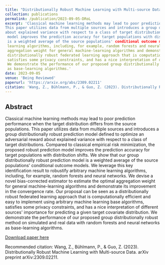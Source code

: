 ```yaml
---
title: "Distributionally Robust Machine Learning with Multi-source Data"
collection: publications
permalink: /publication/2023-09-05-DRoL
excerpt: 'Classical machine learning methods may lead to poor prediction performance when the target distribution differs from the source populations. 
This paper utilizes data from multiple sources and introduces a group distributionally robust prediction model defined to optimize an adversarial reward 
about explained variance with respect to a class of target distributions. Compared to classical empirical risk minimization, the proposed robust prediction
 model improves the prediction accuracy for target populations with distribution shifts. We show that our group distributionally robust prediction model 
 is a weighted average of the source populations' conditional outcome models. We leverage this key identification result to robustify arbitrary machine 
 learning algorithms, including, for example, random forests and neural networks. We devise a novel bias-corrected estimator to estimate the optimal 
 aggregation weight for general machine-learning algorithms and demonstrate its improvement in the convergence rate. Our proposal can be seen as a 
 distributionally robust federated learning approach that is computationally efficient and easy to implement using arbitrary machine learning base algorithms, 
 satisfies some privacy constraints, and has a nice interpretation of different sources' importance for predicting a given target covariate distribution. 
 We demonstrate the performance of our proposed group distributionally robust method on simulated and real data with random forests and neural networks 
 as base-learning algorithms.'
date: 2023-09-05
venue: 'Being Reviewed'
paperurl: 'https://arxiv.org/abs/2309.02211'
citation: 'Wang, Z., Bühlmann, P., & Guo, Z. (2023). Distributionally Robust Machine Learning with Multi-source Data. arXiv preprint arXiv:2309.02211.'
---
```


## Abstract

Classical machine learning methods may lead to poor prediction performance when the target distribution differs from the source populations. This paper utilizes data from multiple sources and introduces a group distributionally robust prediction model defined to optimize an adversarial reward about explained variance with respect to a class of target distributions. Compared to classical empirical risk minimization, the proposed robust prediction model improves the prediction accuracy for target populations with distribution shifts. We show that our group distributionally robust prediction model is a weighted average of the source populations' conditional outcome models. We leverage this key identification result to robustify arbitrary machine learning algorithms, including, for example, random forests and neural networks. We devise a novel bias-corrected estimator to estimate the optimal aggregation weight for general machine-learning algorithms and demonstrate its improvement in the convergence rate. Our proposal can be seen as a distributionally robust federated learning approach that is computationally efficient and easy to implement using arbitrary machine learning base algorithms, satisfies some privacy constraints, and has a nice interpretation of different sources' importance for predicting a given target covariate distribution. We demonstrate the performance of our proposed group distributionally robust method on simulated and real data with random forests and neural networks as base-learning algorithms.

[Download paper here](https://arxiv.org/pdf/2309.02211.pdf)

Recommended citation: Wang, Z., Bühlmann, P., & Guo, Z. (2023). Distributionally Robust Machine Learning with Multi-source Data. arXiv preprint arXiv:2309.02211.